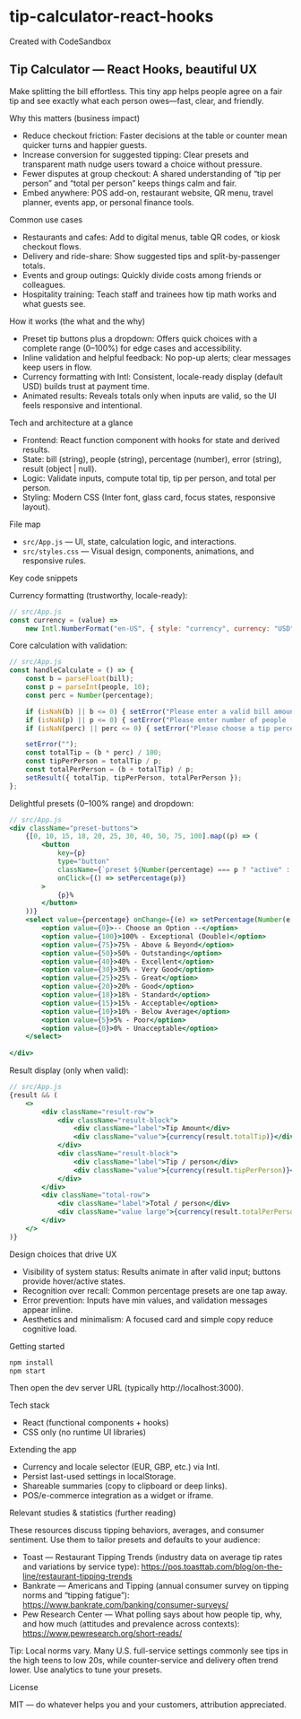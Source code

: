 # tip-calculator-react-hooks
Created with CodeSandbox
## Tip Calculator — React Hooks, beautiful UX

Make splitting the bill effortless. This tiny app helps people agree on a fair tip and see exactly what each person owes—fast, clear, and friendly.

Why this matters (business impact)

- Reduce checkout friction: Faster decisions at the table or counter mean quicker turns and happier guests.
- Increase conversion for suggested tipping: Clear presets and transparent math nudge users toward a choice without pressure.
- Fewer disputes at group checkout: A shared understanding of “tip per person” and “total per person” keeps things calm and fair.
- Embed anywhere: POS add-on, restaurant website, QR menu, travel planner, events app, or personal finance tools.

Common use cases

- Restaurants and cafes: Add to digital menus, table QR codes, or kiosk checkout flows.
- Delivery and ride-share: Show suggested tips and split-by-passenger totals.
- Events and group outings: Quickly divide costs among friends or colleagues.
- Hospitality training: Teach staff and trainees how tip math works and what guests see.

How it works (the what and the why)

- Preset tip buttons plus a dropdown: Offers quick choices with a complete range (0–100%) for edge cases and accessibility.
- Inline validation and helpful feedback: No pop-up alerts; clear messages keep users in flow.
- Currency formatting with Intl: Consistent, locale-ready display (default USD) builds trust at payment time.
- Animated results: Reveals totals only when inputs are valid, so the UI feels responsive and intentional.

Tech and architecture at a glance

- Frontend: React function component with hooks for state and derived results.
- State: bill (string), people (string), percentage (number), error (string), result (object | null).
- Logic: Validate inputs, compute total tip, tip per person, and total per person.
- Styling: Modern CSS (Inter font, glass card, focus states, responsive layout).

File map

- `src/App.js` — UI, state, calculation logic, and interactions.
- `src/styles.css` — Visual design, components, animations, and responsive rules.

Key code snippets

Currency formatting (trustworthy, locale-ready):

```js
// src/App.js
const currency = (value) =>
	new Intl.NumberFormat("en-US", { style: "currency", currency: "USD" }).format(value);
```

Core calculation with validation:

```js
// src/App.js
const handleCalculate = () => {
	const b = parseFloat(bill);
	const p = parseInt(people, 10);
	const perc = Number(percentage);

	if (isNaN(b) || b <= 0) { setError("Please enter a valid bill amount."); setResult(null); return; }
	if (isNaN(p) || p <= 0) { setError("Please enter number of people (at least 1)."); setResult(null); return; }
	if (isNaN(perc) || perc <= 0) { setError("Please choose a tip percentage."); setResult(null); return; }

	setError("");
	const totalTip = (b * perc) / 100;
	const tipPerPerson = totalTip / p;
	const totalPerPerson = (b + totalTip) / p;
	setResult({ totalTip, tipPerPerson, totalPerPerson });
};
```

Delightful presets (0–100% range) and dropdown:

```jsx
// src/App.js
<div className="preset-buttons">
	{[0, 10, 15, 18, 20, 25, 30, 40, 50, 75, 100].map((p) => (
		<button
			key={p}
			type="button"
			className={`preset ${Number(percentage) === p ? "active" : ""}`}
			onClick={() => setPercentage(p)}
		>
			{p}%
		</button>
	))}
	<select value={percentage} onChange={(e) => setPercentage(Number(e.target.value))} className="select">
		<option value={0}>-- Choose an Option --</option>
		<option value={100}>100% - Exceptional (Double)</option>
		<option value={75}>75% - Above & Beyond</option>
		<option value={50}>50% - Outstanding</option>
		<option value={40}>40% - Excellent</option>
		<option value={30}>30% - Very Good</option>
		<option value={25}>25% - Great</option>
		<option value={20}>20% - Good</option>
		<option value={18}>18% - Standard</option>
		<option value={15}>15% - Acceptable</option>
		<option value={10}>10% - Below Average</option>
		<option value={5}>5% - Poor</option>
		<option value={0}>0% - Unacceptable</option>
	</select>
  
</div>
```

Result display (only when valid):

```jsx
// src/App.js
{result && (
	<>
		<div className="result-row">
			<div className="result-block">
				<div className="label">Tip Amount</div>
				<div className="value">{currency(result.totalTip)}</div>
			</div>
			<div className="result-block">
				<div className="label">Tip / person</div>
				<div className="value">{currency(result.tipPerPerson)}</div>
			</div>
		</div>
		<div className="total-row">
			<div className="label">Total / person</div>
			<div className="value large">{currency(result.totalPerPerson)}</div>
		</div>
	</>
)}
```

Design choices that drive UX

- Visibility of system status: Results animate in after valid input; buttons provide hover/active states.
- Recognition over recall: Common percentage presets are one tap away.
- Error prevention: Inputs have min values, and validation messages appear inline.
- Aesthetics and minimalism: A focused card and simple copy reduce cognitive load.

Getting started

```bash
npm install
npm start
```

Then open the dev server URL (typically http://localhost:3000).

Tech stack

- React (functional components + hooks)
- CSS only (no runtime UI libraries)

Extending the app

- Currency and locale selector (EUR, GBP, etc.) via Intl.
- Persist last-used settings in localStorage.
- Shareable summaries (copy to clipboard or deep links).
- POS/e-commerce integration as a widget or iframe.

Relevant studies & statistics (further reading)

These resources discuss tipping behaviors, averages, and consumer sentiment. Use them to tailor presets and defaults to your audience:

- Toast — Restaurant Tipping Trends (industry data on average tip rates and variations by service type):
	https://pos.toasttab.com/blog/on-the-line/restaurant-tipping-trends
- Bankrate — Americans and Tipping (annual consumer survey on tipping norms and “tipping fatigue”):
	https://www.bankrate.com/banking/consumer-surveys/
- Pew Research Center — What polling says about how people tip, why, and how much (attitudes and prevalence across contexts):
	https://www.pewresearch.org/short-reads/

Tip: Local norms vary. Many U.S. full-service settings commonly see tips in the high teens to low 20s, while counter-service and delivery often trend lower. Use analytics to tune your presets.

License

MIT — do whatever helps you and your customers, attribution appreciated.
